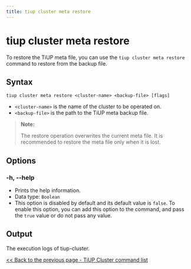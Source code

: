 ```yaml
---
title: tiup cluster meta restore
---
```


# tiup cluster meta restore

To restore the TiUP meta file, you can use the `tiup cluster meta restore` command to restore from the backup file.

## Syntax

```shell
tiup cluster meta restore <cluster-name> <backup-file> [flags]
```

- `<cluster-name>` is the name of the cluster to be operated on.
- `<backup-file>` is the path to the TiUP meta backup file.

> **Note:**
>
> The restore operation overwrites the current meta file. It is recommended to restore the meta file only when it is lost.

## Options

### -h, --help

- Prints the help information.
- Data type: `Boolean`
- This option is disabled by default and its default value is `false`. To enable this option, you can add this option to the command, and pass the `true` value or do not pass any value.

## Output

The execution logs of tiup-cluster.

[<< Back to the previous page - TiUP Cluster command list](/tiup/tiup-component-cluster.md#command-list)
